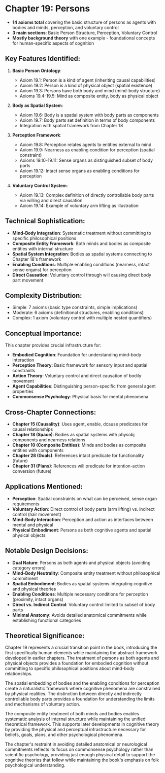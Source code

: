 # Chapter 19: Persons

- **14 axioms total** covering the basic structure of persons as agents with bodies and minds, perception, and voluntary control
- **3 main sections**: Basic Person Structure, Perception, Voluntary Control
- **Mostly background theory** with one example - foundational concepts for human-specific aspects of cognition

## Key Features Identified:

1. **Basic Person Ontology**:
    - Axiom 19.1: Person is a kind of agent (inheriting causal capabilities)
    - Axiom 19.2: Person is a kind of physical object (spatial existence)
    - Axiom 19.3: Persons have both body and mind (mind-body structure)
    - Axioms 19.4-19.5: Mind as composite entity, body as physical object

2. **Body as Spatial System**:
    - Axiom 19.6: Body is a spatial system with body parts as components
    - Axiom 19.7: Body parts set definition in terms of body components
    - Integration with spatial framework from Chapter 18

3. **Perception Framework**:
    - Axiom 19.8: Perception relates agents to entities external to mind
    - Axiom 19.9: Nearness as enabling condition for perception (spatial constraint)
    - Axioms 19.10-19.11: Sense organs as distinguished subset of body parts
    - Axiom 19.12: Intact sense organs as enabling conditions for perception

4. **Voluntary Control System**:
    - Axiom 19.13: Complex definition of directly controllable body parts via willing and direct causation
    - Axiom 19.14: Example of voluntary arm lifting as illustration

## Technical Sophistication:
- **Mind-Body Integration**: Systematic treatment without committing to specific philosophical positions
- **Composite Entity Framework**: Both minds and bodies as composite entities with internal structure
- **Spatial System Integration**: Bodies as spatial systems connecting to Chapter 18's framework
- **Enabling Conditions**: Multiple enabling conditions (nearness, intact sense organs) for perception
- **Direct Causation**: Voluntary control through will causing direct body part movement

## Complexity Distribution:
- Simple: 7 axioms (basic type constraints, simple implications)
- Moderate: 6 axioms (definitional structures, enabling conditions)
- Complex: 1 axiom (voluntary control with multiple nested quantifiers)

## Conceptual Importance:
This chapter provides crucial infrastructure for:
- **Embodied Cognition**: Foundation for understanding mind-body interaction
- **Perception Theory**: Basic framework for sensory input and spatial constraints
- **Action Theory**: Voluntary control and direct causation of bodily movement
- **Agent Capabilities**: Distinguishing person-specific from general agent properties
- **Commonsense Psychology**: Physical basis for mental phenomena

## Cross-Chapter Connections:
- **Chapter 15 (Causality)**: Uses agent, enable, dcause predicates for causal relationships
- **Chapter 18 (Space)**: Bodies as spatial systems with physobj components and nearness relations
- **Chapter 10 (Composite Entities)**: Minds and bodies as composite entities with components
- **Chapter 28 (Goals)**: References intact predicate for functionality (future)
- **Chapter 31 (Plans)**: References will predicate for intention-action conversion (future)

## Applications Mentioned:
- **Perception**: Spatial constraints on what can be perceived, sense organ requirements
- **Voluntary Action**: Direct control of body parts (arm lifting) vs. indirect control (hair movement)
- **Mind-Body Interaction**: Perception and action as interfaces between mental and physical
- **Physical Embodiment**: Persons as both cognitive agents and spatial physical objects

## Notable Design Decisions:
- **Dual Nature**: Persons as both agents and physical objects (avoiding category errors)
- **Mind-Body Neutrality**: Composite entity treatment without philosophical commitment
- **Spatial Embodiment**: Bodies as spatial systems integrating cognitive and physical theories
- **Enabling Conditions**: Multiple necessary conditions for perception (proximity, intact organs)
- **Direct vs. Indirect Control**: Voluntary control limited to subset of body parts
- **Minimal Anatomy**: Avoids detailed anatomical commitments while establishing functional categories

## Theoretical Significance:
Chapter 19 represents a crucial transition point in the book, introducing the first specifically human elements while maintaining the abstract framework developed in earlier chapters. The treatment of persons as both agents and physical objects provides a foundation for embodied cognition without committing to specific philosophical positions about mind-body relationships.

The spatial embedding of bodies and the enabling conditions for perception create a naturalistic framework where cognitive phenomena are constrained by physical realities. The distinction between directly and indirectly controllable body parts provides a foundation for understanding the limits and mechanisms of voluntary action.

The composite entity treatment of both minds and bodies enables systematic analysis of internal structure while maintaining the unified theoretical framework. This supports later developments in cognitive theory by providing the physical and perceptual infrastructure necessary for beliefs, goals, plans, and other psychological phenomena.

The chapter's restraint in avoiding detailed anatomical or neurological commitments reflects its focus on commonsense psychology rather than scientific psychology, providing just enough physical detail to support the cognitive theories that follow while maintaining the book's emphasis on folk psychological understanding.

